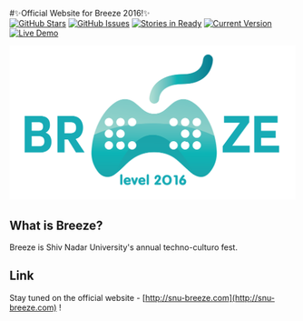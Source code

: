 #✨Official Website for Breeze 2016!✨  
[![GitHub Stars](https://img.shields.io/github/stars/snu-breeze/breeze-website.svg)](https://github.com/snu-breeze/breeze-website/stargazers) [![GitHub Issues](https://img.shields.io/github/issues/snu-breeze/breeze-website.svg)](https://github.com/snu-breeze/breeze-website/issues) [![Stories in Ready](https://badge.waffle.io/snu-breeze/breeze-website.png?label=ready&title=Ready)](http://waffle.io/snu-breeze/breeze-website) [![Current Version](https://img.shields.io/badge/version-0.1-green.svg)](https://github.com/snu-breeze/breeze-website) [![Live Demo](https://img.shields.io/badge/demo-online-green.svg)](http://snu-breeze.github.io/breeze-website)

<img src="images/logo.png" width="650">

## What is Breeze?
Breeze is Shiv Nadar University's annual techno-culturo fest.

## Link
Stay tuned on the official website - [http://snu-breeze.com](http://snu-breeze.com) !

